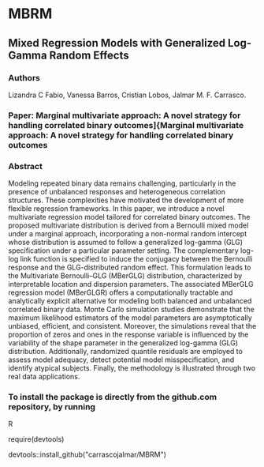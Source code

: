 # MBRM
## Mixed Regression Models with Generalized Log-Gamma Random Effects
### Authors
Lizandra C Fabio,
Vanessa Barros,
Cristian Lobos,
Jalmar M. F. Carrasco.
### Paper: Marginal multivariate approach: A novel strategy for handling correlated binary outcomes]{Marginal multivariate approach: A novel strategy for handling correlated binary outcomes
### Abstract
Modeling repeated binary data remains challenging, particularly in the presence of unbalanced responses and heterogeneous correlation structures. These complexities have motivated the development of more flexible regression frameworks. In this paper, we introduce a novel multivariate regression model tailored for correlated binary outcomes. The proposed multivariate distribution is derived from a Bernoulli mixed model under a marginal approach, incorporating a non-normal random intercept whose distribution is assumed to follow a generalized log-gamma (GLG) specification under a particular parameter setting. The complementary log-log link function is specified to induce the conjugacy between the Bernoulli response and the GLG-distributed random effect. This formulation leads to the Multivariate Bernoulli–GLG (MBerGLG) distribution, characterized by interpretable location and dispersion parameters. The associated MBerGLG regression model (MBerGLGR) offers a computationally tractable and analytically explicit alternative for modeling both balanced and unbalanced correlated binary data. Monte Carlo simulation studies demonstrate that the maximum likelihood estimators of the model parameters are asymptotically unbiased, efficient, and consistent. Moreover, the simulations reveal that the proportion of zeros and ones in the response variable is influenced by the variability of the shape parameter in the generalized log-gamma (GLG) distribution. Additionally, randomized quantile residuals are employed to assess model adequacy, detect potential model misspecification, and identify atypical subjects. Finally, the methodology is illustrated through two real data applications. 

### To install the package is directly from the github.com repository, by running
R

require(devtools)

devtools::install_github("carrascojalmar/MBRM")
